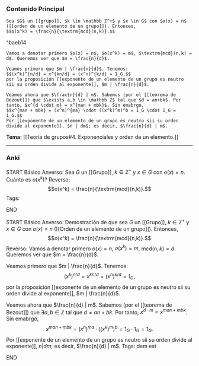 ### Contenido Principal

```ad-proposition
Sea $G$ un [[grupo]], $k \in \mathbb Z^+$ y $x \in G$ con $o(x) = n$ ([[orden de un elemento de un grupo]]). Entonces,
$$o(x^k) = \frac{n}{\textrm{mcd}(n,k)}.$$
```

^baeb14

```ad-proof
Vamos a denotar primero $o(x) = n$, $o(x^k) = m$, $\textrm{mcd}(n,k) = d$. Queremos ver que $m = \frac{n}{d}$.

Veamos primero que $m | \frac{n}{d}$. Tenemos:
$$(x^k)^{n/d} = x^{kn/d} = (x^n)^{k/d} = 1_G,$$
por la proposición [[exponente de un elemento de un grupo es neutro sii su orden divide al exponente]], $m | \frac{n}{d}$.

Veamos ahora que $\frac{n}{d} | m$. Sabemos (por el [[teorema de Bezout]]) que $\exists a,b \in \mathbb Z$ tal que $d = an+bk$. Por tanto, $x^{d \cdot m} = x^{man + mbk}$. Sin emabrgo,
$$x^{man + mbk} = (x^n)^{ma} \cdot ((x^k)^m)^b = 1_G \cdot 1_G = 1_G.$$
Por [[exponente de un elemento de un grupo es neutro sii su orden divide al exponente]], $n | dm$; es decir, $\frac{n}{d} | m$.
```


**Tema:** [[Teoría de grupos#4. Exponenciales y orden de un elemento.]]

---
### Anki

START
Básico
Anverso: Sea $G$ un [[Grupo]], $k \in \mathbb Z^+$ y $x \in G$ con $o(x) = n$. Cuánto es $o(x^k)$?
Reverso:
$$o(x^k) = \frac{n}{\textrm{mcd}(n,k)}.$$
Tags:
<!--ID: 1727083427918-->
END

START
Básico
Anverso: Demostración de que sea $G$ un [[Grupo]], $k \in \mathbb Z^+$ y $x \in G$ con $o(x) = n$ ([[Orden de un elemento de un grupo]]). Entonces,
$$o(x^k) = \frac{n}{\textrm{mcd}(n,k)}.$$
Reverso: Vamos a denotar primero $o(x) = n$, $o(x^k) = m$, $\textrm{mcd}(n,k) = d$. Queremos ver que $m = \frac{n}{d}$.

Veamos primero que $m | \frac{n}{d}$. Tenemos:
$$(x^k)^{n/d} = x^{kn/d} = (x^n)^{k/d} = 1_G,$$
por la proposición [[exponente de un elemento de un grupo es neutro sii su orden divide al exponente]], $m | \frac{n}{d}$.

Veamos ahora que $\frac{n}{d} | m$. Sabemos (por el [[teorema de Bezout]]) que $\exists a,b \in \mathbb Z$ tal que $d = an+bk$. Por tanto, $x^{d \cdot m} = x^{man + mbk}$. Sin emabrgo,
$$x^{man + mbk} = (x^n)^{ma} \cdot ((x^k)^m)^b = 1_G \cdot 1_G = 1_G.$$
Por [[exponente de un elemento de un grupo es neutro sii su orden divide al exponente]], $n | dm$; es decir, $\frac{n}{d} | m$.
Tags: dem est
<!--ID: 1727083427921-->
END


